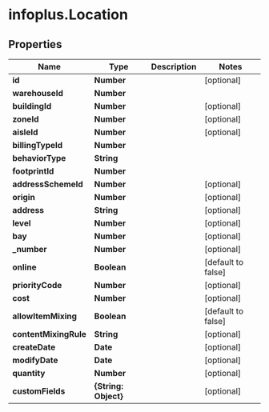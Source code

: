 # infoplus.Location

## Properties
Name | Type | Description | Notes
------------ | ------------- | ------------- | -------------
**id** | **Number** |  | [optional] 
**warehouseId** | **Number** |  | 
**buildingId** | **Number** |  | [optional] 
**zoneId** | **Number** |  | [optional] 
**aisleId** | **Number** |  | [optional] 
**billingTypeId** | **Number** |  | 
**behaviorType** | **String** |  | 
**footprintId** | **Number** |  | 
**addressSchemeId** | **Number** |  | [optional] 
**origin** | **Number** |  | [optional] 
**address** | **String** |  | [optional] 
**level** | **Number** |  | [optional] 
**bay** | **Number** |  | [optional] 
**_number** | **Number** |  | [optional] 
**online** | **Boolean** |  | [default to false]
**priorityCode** | **Number** |  | [optional] 
**cost** | **Number** |  | [optional] 
**allowItemMixing** | **Boolean** |  | [default to false]
**contentMixingRule** | **String** |  | [optional] 
**createDate** | **Date** |  | [optional] 
**modifyDate** | **Date** |  | [optional] 
**quantity** | **Number** |  | [optional] 
**customFields** | **{String: Object}** |  | [optional] 


